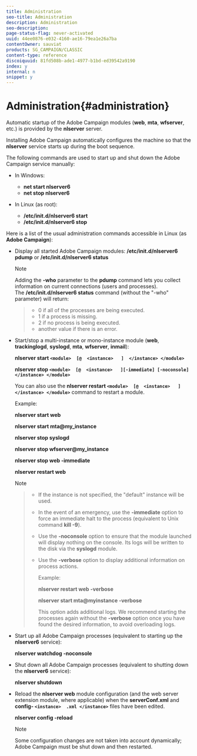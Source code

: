 ```yaml
---
title: Administration
seo-title: Administration
description: Administration
seo-description: 
page-status-flag: never-activated
uuid: 44ee0876-e032-4160-ae16-79ea1e26a7ba
contentOwner: sauviat
products: SG_CAMPAIGN/CLASSIC
content-type: reference
discoiquuid: 81fd508b-ade1-4977-b1bd-ed39542a9190
index: y
internal: n
snippet: y
---
```


# Administration{#administration}

Automatic startup of the Adobe Campaign modules (**web**, **mta**, **wfserver**, etc.) is provided by the **nlserver** server.

Installing Adobe Campaign automatically configures the machine so that the **nlserver** service starts up during the boot sequence.

The following commands are used to start up and shut down the Adobe Campaign service manually:

* In Windows:

    * **net start nlserver6**
    * **net stop nlserver6**

* In Linux (as root):

    * **/etc/init.d/nlserver6 start**
    * **/etc/init.d/nlserver6 stop**

Here is a list of the usual administration commands accessible in Linux (as **Adobe Campaign**):

* Display all started Adobe Campaign modules: **/etc/init.d/nlserver6 pdump** or **/etc/init.d/nlserver6 status**

  >[!NOTE]
  >
  >Adding the **-who** parameter to the **pdump** command lets you collect information on current connections (users and processes).  
  >The **/etc/init.d/nlserver6 status** command (without the "-who" parameter) will return:  

  >
  >    
  >    
  >    * 0 if all of the processes are being executed.
  >    * 1 if a process is missing.
  >    * 2 if no process is being executed.
  >    * another value if there is an error.
  >    
  >

* Start/stop a multi-instance or mono-instance module (**web**, **trackinglogd**, **syslogd**, **mta**, **wfserver**, **inmail**):

  **nlserver start `<module>  [@  <instance>   ]  </instance> </module>`**

  **nlserver stop `<module>  [@  <instance>   ][-immediate] [-noconsole]  </instance> </module>`**

  You can also use the **nlserver restart `<module>  [@  <instance>   ]  </instance> </module>`** command to restart a module.

  Example:

  **nlserver start web**

  **nlserver start mta@my_instance**

  **nlserver stop syslogd**

  **nlserver stop wfserver@my_instance**

  **nlserver stop web -immediate**

  **nlserver restart web**

  >[!NOTE]
  >

  >
  >    
  >    
  >    * If the instance is not specified, the "default" instance will be used.
  >    * In the event of an emergency, use the **-immediate** option to force an immediate halt to the process (equivalent to Unix command **kill -9**).
  >    * Use the **-noconsole** option to ensure that the module launched will display nothing on the console. Its logs will be written to the disk via the **syslogd** module.
  >    * Use the **-verbose** option to display additional information on process actions. 
  >    
  >    
  >      Example:
  >    
  >    
  >      **nlserver restart web -verbose**
  >    
  >    
  >      **nlserver start mta@myinstance -verbose**
  >    
  >    
  >      This option adds additional logs. We recommend starting the processes again without the **-verbose** option once you have found the desired information, to avoid overloading logs.
  >    
  >    
  >

* Start up all Adobe Campaign processes (equivalent to starting up the **nlserver6** service):

  **nlserver watchdog -noconsole**

* Shut down all Adobe Campaign processes (equivalent to shutting down the **nlserver6** service):

  **nlserver shutdown**

* Reload the **nlserver web** module configuration (and the web server extension module, where applicable) when the **serverConf.xml** and **config- `<instance>  .xml </instance>`** files have been edited.

  **nlserver config -reload**

  >[!NOTE]
  >
  >Some configuration changes are not taken into account dynamically; Adobe Campaign must be shut down and then restarted.

